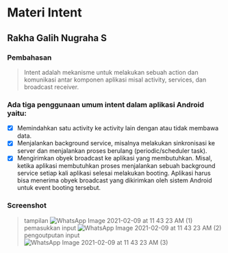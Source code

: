 # Materi Intent
## Rakha Galih Nugraha S
### Pembahasan
> Intent adalah mekanisme untuk melakukan sebuah action dan komunikasi antar
komponen aplikasi misal activity, services, dan broadcast receiver. 
### Ada tiga penggunaan umum intent dalam aplikasi Android yaitu:
- [x] Memindahkan satu activity ke activity lain dengan atau tidak membawa data.
- [x] Menjalankan background service, misalnya melakukan sinkronisasi ke server dan menjalankan proses berulang (periodic/scheduler task).
- [x] Mengirimkan obyek broadcast ke aplikasi yang membutuhkan. Misal, ketika aplikasi membutuhkan proses menjalankan sebuah background service setiap kali aplikasi selesai
melakukan booting. Aplikasi harus bisa menerima obyek broadcast yang dikirimkan oleh sistem Android untuk event booting tersebut.

### Screenshot
> tampilan
![WhatsApp Image 2021-02-09 at 11 43 23 AM (1)](https://user-images.githubusercontent.com/54633534/107319581-a8584b80-6ad1-11eb-960f-fe469a81e165.jpeg)
> pemasukkan input
![WhatsApp Image 2021-02-09 at 11 43 23 AM (2)](https://user-images.githubusercontent.com/54633534/107319592-ad1cff80-6ad1-11eb-8451-85880c33e5c2.jpeg)
> pengoutputan input
![WhatsApp Image 2021-02-09 at 11 43 23 AM (3)](https://user-images.githubusercontent.com/54633534/107319605-b1491d00-6ad1-11eb-9fab-16917dcace1e.jpeg)

